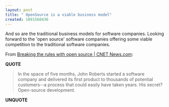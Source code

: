 ```yaml
---
layout: post
title: " OpenSource is a viable business model"
created: 1091560436
---
```

And so  are the traditional business models for software companies.  Looking forward to the 'open source' software companies offering some viable competition to the traditional software companies.

From <a href="http://news.com.com/Breaking+the+rules+with+open+source/2100-7344_3-5290983.html?part=rss&#38;tag=5290983&#38;subj=news.7344.5">Breaking the rules with open source | CNET News.com</a>:
<p><strong>QUOTE</strong></p><blockquote>In the space of five months, John Roberts started a software company and delivered its first product to thousands of potential customers--a process that could easily have taken years. His secret? Open-source development.</blockquote><p><strong>UNQUOTE</strong></p>

